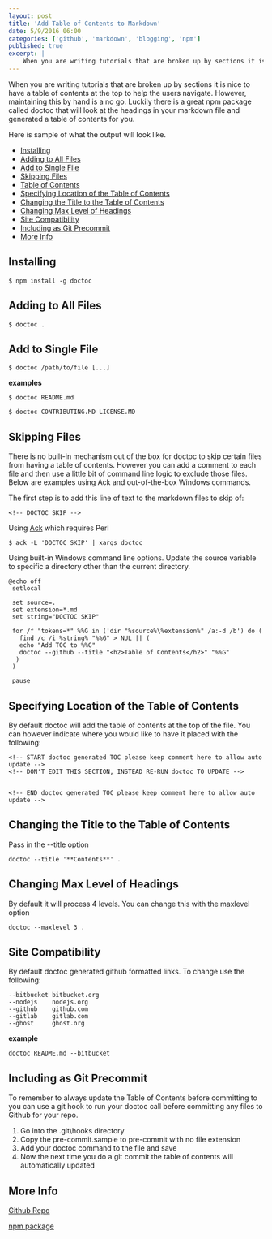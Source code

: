 ```yaml
---
layout: post
title: 'Add Table of Contents to Markdown'
date: 5/9/2016 06:00
categories: ['github', 'markdown', 'blogging', 'npm']
published: true
excerpt: |
    When you are writing tutorials that are broken up by sections it is nice to have a table of contents at the top to help the users navigate.  However, maintaining this by hand is a no go.  Luckily there is a great npm package called doctoc that will look at the headings in your markdown file and generated a table of contents for you.
---
```


When you are writing tutorials that are broken up by sections it is nice to have a table of contents at the top to help the users navigate.  However, maintaining this by hand is a no go.  Luckily there is a great npm package called doctoc that will look at the headings in your markdown file and generated a table of contents for you.

Here is sample of what the output will look like.

<!-- START doctoc generated TOC please keep comment here to allow auto update -->
<!-- DON'T EDIT THIS SECTION, INSTEAD RE-RUN doctoc TO UPDATE -->


- [Installing](#installing)
- [Adding to All Files](#adding-to-all-files)
- [Add to Single File](#add-to-single-file)
- [Skipping Files](#skipping-files)
- [Table of Contents](#table-of-contents)
- [Specifying Location of the Table of Contents](#specifying-location-of-the-table-of-contents)
- [Changing the Title to the Table of Contents](#changing-the-title-to-the-table-of-contents)
- [Changing Max Level of Headings](#changing-max-level-of-headings)
- [Site Compatibility](#site-compatibility)
- [Including as Git Precommit](#including-as-git-precommit)
- [More Info](#more-info)

<!-- END doctoc generated TOC please keep comment here to allow auto update -->

## Installing

    $ npm install -g doctoc

## Adding to All Files

    $ doctoc .

## Add to Single File

    $ doctoc /path/to/file [...]

**examples**

    $ doctoc README.md

    $ doctoc CONTRIBUTING.MD LICENSE.MD

## Skipping Files

There is no built-in mechanism out of the box for doctoc to skip certain files from having a table of contents.  However you can add a comment to each file and then use a little bit of command line logic to exclude those files.  Below are examples using Ack and out-of-the-box Windows commands.

The first step is to add this line of text to the markdown files to skip of:

    <!-- DOCTOC SKIP -->

Using [Ack](http://beyondgrep.com/) which requires Perl


    $ ack -L 'DOCTOC SKIP' | xargs doctoc

Using built-in Windows command line options.  Update the source variable to specific a directory other than the current directory.

    @echo off
     setlocal

     set source=.
     set extension=*.md
     set string="DOCTOC SKIP"

     for /f "tokens=*" %%G in ('dir "%source%\%extension%" /a:-d /b') do (
       find /c /i %string% "%%G" > NUL || (
       echo "Add TOC to %%G"
       doctoc --github --title "<h2>Table of Contents</h2>" "%%G"
      )
     )

     pause


## Specifying Location of the Table of Contents

By default doctoc will add the table of contents at the top of the file.  You can however indicate where you would like to have it placed with the following:

    <!-- START doctoc generated TOC please keep comment here to allow auto update -->
    <!-- DON'T EDIT THIS SECTION, INSTEAD RE-RUN doctoc TO UPDATE -->


    <!-- END doctoc generated TOC please keep comment here to allow auto update -->


## Changing the Title to the Table of Contents

Pass in the --title option

    doctoc --title '**Contents**' .

## Changing Max Level of Headings

By default it will process 4 levels.  You can change this with the maxlevel option

    doctoc --maxlevel 3 .

## Site Compatibility

By default doctoc generated github formatted links.  To change use the following:

    --bitbucket bitbucket.org
    --nodejs    nodejs.org
    --github    github.com
    --gitlab    gitlab.com
    --ghost     ghost.org

**example**

    doctoc README.md --bitbucket


## Including as Git Precommit

To remember to always update the Table of Contents before committing to you can use a git hook to run your doctoc call before committing any files to Github for your repo.

1. Go into the .git\hooks directory
1. Copy the pre-commit.sample to pre-commit with no file extension
1. Add your doctoc command to the file and save
1. Now the next time you do a git commit the table of contents will automatically updated


## More Info

[Github Repo](https://github.com/thlorenz/doctoc)

[npm package](https://www.npmjs.com/package/doctoc)